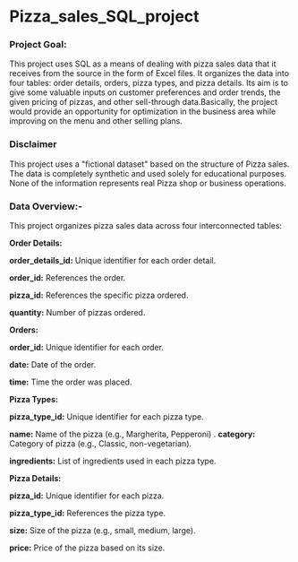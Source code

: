 # Pizza_sales_SQL_project

### Project Goal:
This project uses SQL as a means of dealing with pizza sales data that it receives from the source in the form of Excel files. It organizes the data into four tables: order details, orders, pizza types, and pizza details. Its aim is to give some valuable inputs on customer preferences and order trends, the given pricing of pizzas, and other sell-through data.Basically, the project would provide an opportunity for optimization in the business area while improving on the menu and other selling plans.

### Disclaimer

This project uses a "fictional dataset" based on the structure of Pizza sales. The data is completely synthetic and used solely for educational purposes. None of the information represents real Pizza shop or business operations.

### Data Overview:-

This project organizes pizza sales data across four interconnected tables:

**Order Details:**

**order_details_id:** Unique identifier for each order detail.

**order_id:** References the order.

**pizza_id:** References the specific pizza ordered.

**quantity:** Number of pizzas ordered.

**Orders:**

**order_id:** Unique identifier for each order.

**date:** Date of the order.

**time:** Time the order was placed.


**Pizza Types:**

**pizza_type_id:** Unique identifier for each pizza type.

**name:** Name of the pizza (e.g., Margherita, Pepperoni)
.
**category:** Category of pizza (e.g., Classic, non-vegetarian).

**ingredients:** List of ingredients used in each pizza type.

**Pizza Details:**

**pizza_id:** Unique identifier for each pizza.

**pizza_type_id:** References the pizza type.

**size:** Size of the pizza (e.g., small, medium, large).

**price:** Price of the pizza based on its size.
